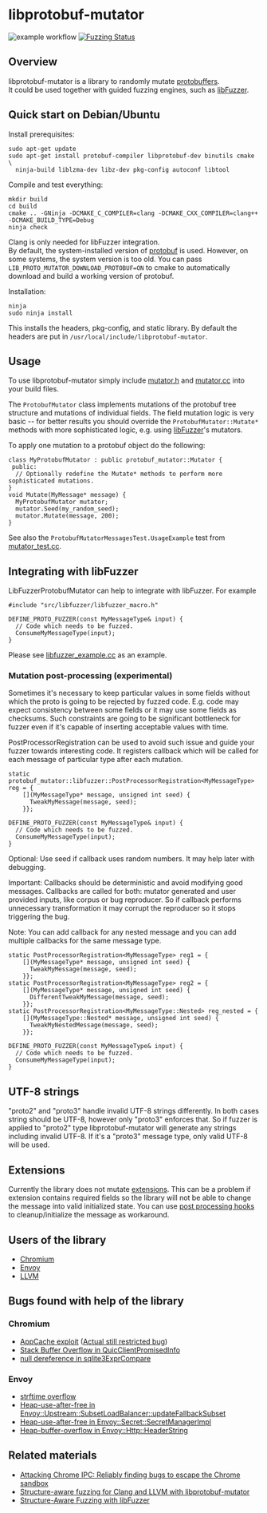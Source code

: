 # libprotobuf-mutator

![example workflow](https://github.com/vitalybuka/libprotobuf-mutator/actions/workflows/cmake-multi-platform.yml/badge.svg)
[![Fuzzing Status](https://oss-fuzz-build-logs.storage.googleapis.com/badges/libprotobuf-mutator.svg)](https://oss-fuzz-build-logs.storage.googleapis.com/index.html#libprotobuf-mutator)

## Overview
libprotobuf-mutator is a library to randomly mutate
[protobuffers](https://github.com/google/protobuf). <BR>
It could be used together with guided fuzzing engines, such as [libFuzzer](http://libfuzzer.info).

## Quick start on Debian/Ubuntu

Install prerequisites:

```
sudo apt-get update
sudo apt-get install protobuf-compiler libprotobuf-dev binutils cmake \
  ninja-build liblzma-dev libz-dev pkg-config autoconf libtool
```

Compile and test everything:

```
mkdir build
cd build
cmake .. -GNinja -DCMAKE_C_COMPILER=clang -DCMAKE_CXX_COMPILER=clang++ -DCMAKE_BUILD_TYPE=Debug
ninja check
```

Clang is only needed for libFuzzer integration. <BR>
By default, the system-installed version of
[protobuf](https://github.com/google/protobuf) is used.  However, on some
systems, the system version is too old.  You can pass
`LIB_PROTO_MUTATOR_DOWNLOAD_PROTOBUF=ON` to cmake to automatically download and
build a working version of protobuf.

Installation:

```
ninja
sudo ninja install
```

This installs the headers, pkg-config, and static library.
By default the headers are put in `/usr/local/include/libprotobuf-mutator`.

## Usage

To use libprotobuf-mutator simply include
[mutator.h](/src/mutator.h) and
[mutator.cc](/src/mutator.cc) into your build files.

The `ProtobufMutator` class implements mutations of the protobuf
tree structure and mutations of individual fields.
The field mutation logic is very basic --
for better results you should override the `ProtobufMutator::Mutate*`
methods with more sophisticated logic, e.g.
using [libFuzzer](http://libfuzzer.info)'s mutators.

To apply one mutation to a protobuf object do the following:

```
class MyProtobufMutator : public protobuf_mutator::Mutator {
 public:
  // Optionally redefine the Mutate* methods to perform more sophisticated mutations.
}
void Mutate(MyMessage* message) {
  MyProtobufMutator mutator;
  mutator.Seed(my_random_seed);
  mutator.Mutate(message, 200);
}
```

See also the `ProtobufMutatorMessagesTest.UsageExample` test from
[mutator_test.cc](/src/mutator_test.cc).

## Integrating with libFuzzer
LibFuzzerProtobufMutator can help to integrate with libFuzzer. For example 

```
#include "src/libfuzzer/libfuzzer_macro.h"

DEFINE_PROTO_FUZZER(const MyMessageType& input) {
  // Code which needs to be fuzzed.
  ConsumeMyMessageType(input);
}
```

Please see [libfuzzer_example.cc](/examples/libfuzzer/libfuzzer_example.cc) as an example.

### Mutation post-processing (experimental)
Sometimes it's necessary to keep particular values in some fields without which the proto
is going to be rejected by fuzzed code. E.g. code may expect consistency between some fields
or it may use some fields as checksums. Such constraints are going to be significant bottleneck
for fuzzer even if it's capable of inserting acceptable values with time.

PostProcessorRegistration can be used to avoid such issue and guide your fuzzer towards interesting
code. It registers callback which will be called for each message of particular type after each mutation.

```
static protobuf_mutator::libfuzzer::PostProcessorRegistration<MyMessageType> reg = {
    [](MyMessageType* message, unsigned int seed) {
      TweakMyMessage(message, seed);
    }};

DEFINE_PROTO_FUZZER(const MyMessageType& input) {
  // Code which needs to be fuzzed.
  ConsumeMyMessageType(input);
}
```
Optional: Use seed if callback uses random numbers. It may help later with debugging.

Important: Callbacks should be deterministic and avoid modifying good messages.
Callbacks are called for both: mutator generated and user provided inputs, like
corpus or bug reproducer. So if callback performs unnecessary transformation it
may corrupt the reproducer so it stops triggering the bug.

Note: You can add callback for any nested message and you can add multiple callbacks for
the same message type.
```
static PostProcessorRegistration<MyMessageType> reg1 = {
    [](MyMessageType* message, unsigned int seed) {
      TweakMyMessage(message, seed);
    }};
static PostProcessorRegistration<MyMessageType> reg2 = {
    [](MyMessageType* message, unsigned int seed) {
      DifferentTweakMyMessage(message, seed);
    }};
static PostProcessorRegistration<MyMessageType::Nested> reg_nested = {
    [](MyMessageType::Nested* message, unsigned int seed) {
      TweakMyNestedMessage(message, seed);
    }};

DEFINE_PROTO_FUZZER(const MyMessageType& input) {
  // Code which needs to be fuzzed.
  ConsumeMyMessageType(input);
}
```
## UTF-8 strings
"proto2" and "proto3" handle invalid UTF-8 strings differently. In both cases
string should be UTF-8, however only "proto3" enforces that. So if fuzzer is
applied to "proto2" type libprotobuf-mutator will generate any strings including
invalid UTF-8. If it's a "proto3" message type, only valid UTF-8 will be used.

## Extensions
Currently the library does not mutate
[extensions](https://developers.google.com/protocol-buffers/docs/proto#extensions).
This can be a problem if extension contains required fields so the library will not
be able to change the message into valid initialized state.
You can use [post processing hooks](#mutation-post-processing-experimental) to
cleanup/initialize the message as workaround.

## Users of the library
* [Chromium](https://cs.chromium.org/search/?q=DEFINE_.*._PROTO_FUZZER%5C\()
* [Envoy](https://github.com/envoyproxy/envoy/search?q=DEFINE_TEXT_PROTO_FUZZER+OR+DEFINE_PROTO_FUZZER+OR+DEFINE_BINARY_PROTO_FUZZER&unscoped_q=DEFINE_TEXT_PROTO_FUZZER+OR+DEFINE_PROTO_FUZZER+OR+DEFINE_BINARY_PROTO_FUZZER&type=Code)
* [LLVM](https://github.com/llvm-mirror/clang/search?q=DEFINE_TEXT_PROTO_FUZZER+OR+DEFINE_PROTO_FUZZER+OR+DEFINE_BINARY_PROTO_FUZZER&unscoped_q=DEFINE_TEXT_PROTO_FUZZER+OR+DEFINE_PROTO_FUZZER+OR+DEFINE_BINARY_PROTO_FUZZER&type=Code)

## Bugs found with help of the library

### Chromium
* [AppCache exploit](http://www.powerofcommunity.net/poc2018/ned.pdf) ([Actual still restricted bug](https://bugs.chromium.org/p/chromium/issues/detail?id=888926))
* [Stack Buffer Overflow in QuicClientPromisedInfo](https://bugs.chromium.org/p/chromium/issues/detail?id=777728)
* [null dereference in sqlite3ExprCompare](https://bugs.chromium.org/p/chromium/issues/detail?id=911251)
### Envoy
* [strftime overflow](https://github.com/envoyproxy/envoy/pull/4321)
* [Heap-use-after-free in Envoy::Upstream::SubsetLoadBalancer::updateFallbackSubset](https://bugs.chromium.org/p/oss-fuzz/issues/detail?id=8028)
* [Heap-use-after-free in Envoy::Secret::SecretManagerImpl](https://bugs.chromium.org/p/oss-fuzz/issues/detail?id=11231)
* [Heap-buffer-overflow in Envoy::Http::HeaderString](https://bugs.chromium.org/p/oss-fuzz/issues/detail?id=10038)

## Related materials
* [Attacking Chrome IPC: Reliably finding bugs to escape the Chrome sandbox](https://media.ccc.de/v/35c3-9579-attacking_chrome_ipc)
* [Structure-aware fuzzing for Clang and LLVM with libprotobuf-mutator](https://www.youtube.com/watch?v=U60hC16HEDY)
* [Structure-Aware Fuzzing with libFuzzer](https://github.com/google/fuzzer-test-suite/blob/master/tutorial/structure-aware-fuzzing.md)

